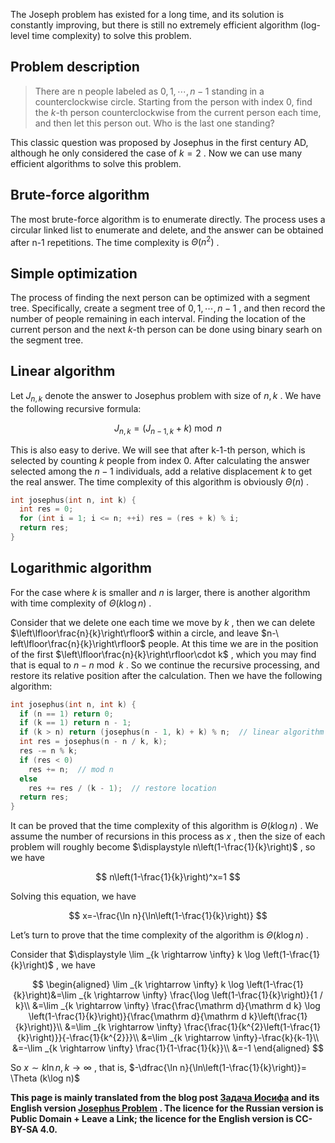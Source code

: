 The Joseph problem has existed for a long time, and its solution is constantly improving, but there is still no extremely efficient algorithm (log-level time complexity) to solve this problem.

## Problem description

> There are n people labeled as $0,1,\cdots, n-1$ standing in a counterclockwise circle. Starting from the person with index $0$, find the $k$-th person counterclockwise from the current person each time, and then let this person out. Who is the last one standing?

This classic question was proposed by Josephus in the first century AD, although he only considered the case of $k=2$ . Now we can use many efficient algorithms to solve this problem.

## Brute-force algorithm

The most brute-force algorithm is to enumerate directly. The process uses a circular linked list to enumerate and delete, and the answer can be obtained after n-1 repetitions. The time complexity is $\Theta (n^2)$ .

## Simple optimization

The process of finding the next person can be optimized with a segment tree. Specifically, create a segment tree of $0,1,\cdots, n-1$ , and then record the number of people remaining in each interval. Finding the location of the current person and the next $k$-th person can be done using binary searh on the segment tree.

## Linear algorithm

Let $J_{n,k}$ denote the answer to Josephus problem with size of $n,k$ . We have the following recursive formula:

$$
J_{n,k}=(J_{n-1,k}+k)\bmod n
$$

This is also easy to derive. We will see that after k-1-th person, which is selected by counting $k$ people from index $0$. After calculating the answer selected among the $n-1$ individuals, add a relative displacement $k$ to get the real answer. The time complexity of this algorithm is obviously $\Theta (n)$ .

```cpp
int josephus(int n, int k) {
  int res = 0;
  for (int i = 1; i <= n; ++i) res = (res + k) % i;
  return res;
}
```

## Logarithmic algorithm

For the case where $k$ is smaller and $n$ is larger, there is another algorithm with time complexity of $\Theta (k\log n)$ .

Consider that we delete one each time we move by $k$ , then we can delete $\left\lfloor\frac{n}{k}\right\rfloor$ within a circle, and leave $n-\ left\lfloor\frac{n}{k}\right\rfloor$ people. At this time we are in the position of the first $\left\lfloor\frac{n}{k}\right\rfloor\cdot k$ , which you may find that is equal to $n-n\bmod k$ . So we continue the recursive processing, and restore its relative position after the calculation. Then we have the following algorithm:

```cpp
int josephus(int n, int k) {
  if (n == 1) return 0;
  if (k == 1) return n - 1;
  if (k > n) return (josephus(n - 1, k) + k) % n;  // linear algorithm
  int res = josephus(n - n / k, k);
  res -= n % k;
  if (res < 0)
    res += n;  // mod n
  else
    res += res / (k - 1);  // restore location
  return res;
}
```

It can be proved that the time complexity of this algorithm is $\Theta (k\log n)$ . We assume the number of recursions in this process as $x$ , then the size of each problem will roughly become $\displaystyle n\left(1-\frac{1}{k}\right)$ , so we have 

$$
n\left(1-\frac{1}{k}\right)^x=1
$$

Solving this equation, we have

$$
x=-\frac{\ln n}{\ln\left(1-\frac{1}{k}\right)}
$$

Let’s turn to prove that the time complexity of the algorithm is $\Theta (k\log n)$ .

Consider that $\displaystyle \lim _{k \rightarrow \infty} k \log \left(1-\frac{1}{k}\right)$ , we have

$$
\begin{aligned}
\lim _{k \rightarrow \infty} k \log \left(1-\frac{1}{k}\right)&=\lim _{k \rightarrow \infty} \frac{\log \left(1-\frac{1}{k}\right)}{1 / k}\\
&=\lim _{k \rightarrow \infty} \frac{\frac{\mathrm d}{\mathrm d k} \log \left(1-\frac{1}{k}\right)}{\frac{\mathrm d}{\mathrm d k}\left(\frac{1}{k}\right)}\\
&=\lim _{k \rightarrow \infty} \frac{\frac{1}{k^{2}\left(1-\frac{1}{k}\right)}}{-\frac{1}{k^{2}}}\\
&=\lim _{k \rightarrow \infty}-\frac{k}{k-1}\\
&=-\lim _{k \rightarrow \infty} \frac{1}{1-\frac{1}{k}}\\
&=-1
\end{aligned}
$$

So $x \sim k \ln n, k\to \infty$ , that is, $-\dfrac{\ln n}{\ln\left(1-\frac{1}{k}\right)}= \Theta (k\log n)$ 

 **This page is mainly translated from the blog post [Задача Иосифа](https://e-maxx.ru/algo/joseph_problem) and its English version [Josephus Problem](https://cp-algorithms.com/others/josephus_problem.html) . The licence for the Russian version is Public Domain + Leave a Link; the licence for the English version is CC-BY-SA 4.0.** 
